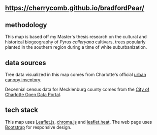 ## https://cherrycomb.github.io/bradfordPear/

## methodology
This map is based off my Master's thesis research on the cultural and historical biogeography of *Pyrus calleryana* cultivars, trees popularly planted in the southern region during a time of white suburbanization. 

## data sources
Tree data visualized in this map comes from Charlotte's official [urban canopy inventory](https://pg-cloud.com/CharlotteNC/).  

Decennial census data for Mecklenburg county comes from the [City of Charlotte Open Data Portal](https://data.charlottenc.gov/datasets/charlotte::census-tracts-2010-historical-2/about).  

## tech stack
This map uses [Leaflet.js](https://leafletjs.com/), [chroma.js](https://gka.github.io/chroma.js/) and [leaflet.heat](https://github.com/Leaflet/Leaflet.heat).  The web page uses [Bootstrap](https://getbootstrap.com/) for responsive design.  

